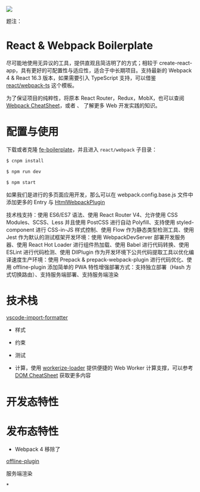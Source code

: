 ![](https://www.robinwieruch.de/img/posts/minimal-react-webpack-babel-setup/banner.jpg)

题注：

# React & Webpack Boilerplate

尽可能地使用无异议的工具，提供直观且简洁明了的方式；相较于 create-react-app，具有更好的可配置性与适应性，适合于中长期项目。支持最新的 Webpack 4 & React 16.3 版本，如果需要引入 TypeScript 支持，可以借鉴 [react/webpack-ts](https://github.com/wxyyxc1992/fe-boilerplate) 这个模板。

为了保证项目的纯粹性，将原本 React Router，Redux，MobX，也可以查阅 [Webpack CheatSheet]()，或者 []()、[]() 了解更多 Web 开发实践的知识。

# 配置与使用

下载或者克隆 [fe-boilerplate](https://github.com/wxyyxc1992/fe-boilerplate)，并且进入 `react/webpack` 子目录：

```sh
$ cnpm install

$ npm run dev

$ npm start
```

如果我们是进行的多页面应用开发，那么可以在 webpack.config.base.js 文件中添加更多的 Entry 与 [HtmlWebpackPlugin](https://github.com/jantimon/html-webpack-plugin)

技术栈支持：使用 ES6/ES7 语法、使用 React Router V4、允许使用 CSS Modules、SCSS、Less 并且使用 PostCSS 进行自动 Polyfill、支持使用 styled-component 进行 CSS-in-JS 样式控制、使用 Flow 作为静态类型检测工具、使用 Jest 作为默认的测试框架开发环境：使用 WebpackDevServer 部署开发服务器、使用 React Hot Loader 进行组件热加载、使用 Babel 进行代码转换、使用 ESLint 进行代码检测、使用 DllPlugin 作为开发环境下公共代码提取工具以优化编译速度生产环境：使用 Prepack & prepack-webpack-plugin 进行代码优化、使用 offline-plugin 添加简单的 PWA 特性增强部署方式：支持独立部署（Hash 方式切换路由）、支持服务端部署、支持服务端渲染

# 技术栈

[vscode-import-formatter](https://github.com/MagicCube/vscode-import-formatter)

* 样式

* 约束

* 测试

* 计算，使用 [workerize-loader](https://github.com/developit/workerize-loader) 提供便捷的 Web Worker 计算支撑，可以参考 [DOM CheatSheet]() 获取更多内容

# 开发态特性

# 发布态特性

* Webpack 4 移除了

[offline-plugin](https://github.com/NekR/offline-plugin)

服务端渲染

\*
